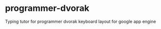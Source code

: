 programmer-dvorak
=================

Typing tutor for programmer dvorak keyboard layout for google app engine
